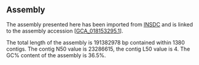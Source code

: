 **Assembly**
--------

The assembly presented here has been imported from [INSDC](http://www.insdc.org) and is linked to the assembly accession [[GCA\_018153295.1](http://www.ebi.ac.uk/ena/data/view/GCA_018153295.1)].

The total length of the assembly is 191382978 bp contained within 1380 contigs.
The contig N50 value is 23286615, the contig L50 value is 4.
The GC% content of the assembly is 36.5%.
